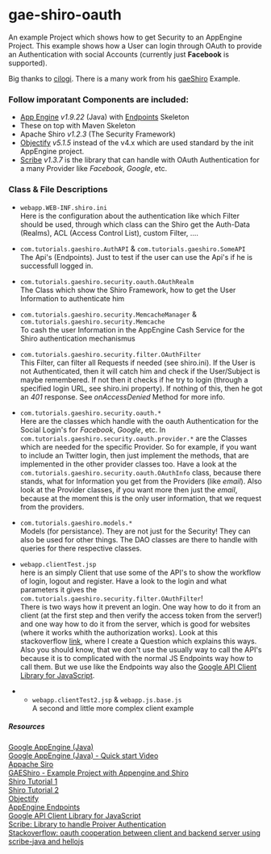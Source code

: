 gae-shiro-oauth
==================
An example Project which shows how to get Security to an AppEngine Project. This example shows how a User can login through OAuth to provide an Authentication with social Accounts (currently just **Facebook** is supported).

Big thanks to [cilogi](https://github.com/cilogi). There is a many work from his [gaeShiro](https://github.com/cilogi/gaeshiro) Example.

### Follow imporatant Components are included:   

- [App Engine][1] *v1.9.22* (Java) with [Endpoints][8] Skeleton
- These on top with Maven Skeleton
- Apache Shiro *v1.2.3* (The Security Framework)
- [Objectify][7] *v5.1.5* instead of the v4.x which are used standard by the init AppEngine project.
- [Scribe][10] *v1.3.7* is the library that can handle with OAuth Authentication for a many Provider like *Facebook*, *Google*, etc.


### Class & File Descriptions

- `webapp.WEB-INF.shiro.ini`  
Here is the configuration about the authentication like which Filter should be used, through which class can the Shiro get the Auth-Data (Realms), ACL (Access Control List), custom Filter, ....

- `com.tutorials.gaeshiro.AuthAPI` & `com.tutorials.gaeshiro.SomeAPI`  
The Api's (Endpoints). Just to test if the user can use the Api's if he is successfull logged in.

- `com.tutorials.gaeshiro.security.oauth.OAuthRealm`  
The Class which show the Shiro Framework, how to get the User Information to authenticate him

- `com.tutorials.gaeshiro.security.MemcacheManager` & `com.tutorials.gaeshiro.security.Memcache`  
To cash the user Information in the AppEngine Cash Service for the Shiro authentication mechanismus

- `com.tutorials.gaeshiro.security.filter.OAuthFilter`  
This Filter, can filter all Requests if needed (see shiro.ini). If the User is not Authenticated, then it will catch him and check if the User/Subject is maybe remembered. If not then it checks if he try to login (through a specified login URL, see shiro.ini property). If nothing of this, then he got an *401* response. See *onAccessDenied* Method for more info.

- `com.tutorials.gaeshiro.security.oauth.*`  
Here are the classes which handle with the oauth Authentication for the Social Login's for *Facebook*, *Google*, etc. In `com.tutorials.gaeshiro.security.oauth.provider.*` are the Classes which are needed for the specific Provider. So for example, if you want to include an Twitter login, then just implement the methods, that are implemented in the other provider classes too. Have a look at the `com.tutorials.gaeshiro.security.oauth.OAuthInfo` class, because there stands, what for Information you get from the Providers (like *email*). Also look at the Provider classes, if you want more then just the *email*, because at the moment this is the only user information, that we request from the providers.

- `com.tutorials.gaeshiro.models.*`  
Models (for persistance). They are not just for the Security! They can also be used for other things. The DAO classes are there to handle with queries for there respective classes.

- `webapp.clientTest.jsp`  
here is an simply Client that use some of the API's to show the workflow of login, logout and register. Have a look to the login and what parameters it gives the `com.tutorials.gaeshiro.security.filter.OAuthFilter`!  
There is two ways how it prevent an login. One way how to do it from an client (at the first step and then verify the access token from the server!) and one way how to do it from the server, which is good for websites (where it works whith the authorization works). Look at this stackoverflow [link][11], where I create a Question which explains this ways.
Also you should know, that we don't use the usually way to call the API's because it is to complicated with the normal JS Endpoints way how to call them. But we use like the Endpoints way also the [Google API Client Library for JavaScript][9].

- - `webapp.clientTest2.jsp` & `webapp.js.base.js`  
A second and little more complex client example


##### Resources

[Google AppEngine (Java)][1]  
[Google AppEngine (Java) - Quick start Video][2]  
[Appache Siro][3]  
[GAEShiro - Example Project with Appengine and Shiro][4]  
[Shiro Tutorial 1][5]  
[Shiro Tutorial 2][6]  
[Objectify][7]  
[AppEngine Endpoints][8]  
[Google API Client Library for JavaScript][9]  
[Scribe: Library to handle Proiver Authentication][10]  
[Stackoverflow: oauth cooperation between client and backend server using scribe-java and hellojs][11]

[1]: https://cloud.google.com/appengine/docs/java/ 
[2]: https://www.youtube.com/watch?v=RRVJdOPiVoo 
[3]: http://shiro.apache.org/
[4]: http://shiro.apache.org/
[5]: http://www.javacodegeeks.com/2012/05/apache-shiro-part-1-basics.html 
[6]: http://blog.xebia.com/2011/04/18/apache-shiro/
[7]: https://github.com/objectify/objectify/wiki
[8]: https://developers.google.com/appengine/docs/java/endpoints/
[9]: https://developers.google.com/api-client-library/javascript/dev/dev_jscript
[10]: https://github.com/fernandezpablo85/scribe-java/releases
[11]: http://stackoverflow.com/questions/30980905/oauth-cooperation-between-client-and-backend-server-using-scribe-java-and-helloj
